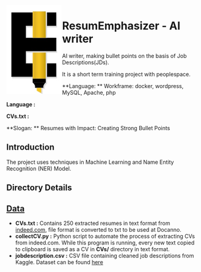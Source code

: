 <img src="https://github.com/hyun-hyang/ResumEmphasizer/blob/main/logo/logo.jpg" align="left" hspace="1" vspace="1">

# ResumEmphasizer - AI writer


AI writer, making bullet points on the basis of Job Descriptions(JDs).

It is a short term training project with peoplespace.



**Language: ** Workframe: docker, wordpress, MySQL, Apache, php

**Language :** 

**CVs.txt :** 

**Slogan: ** Resumes with Impact: Creating Strong Bullet Points


## Introduction
The project uses techniques in Machine Learning and Name Entity Recognition (NER) Model.

## Directory Details

## [Data](https://github.com/prateekguptaiiitk/Resume_Classifier/tree/develop/Data)

- **CVs.txt :** Contains 250 extracted resumes in text format from [indeed.com](https://www.indeed.com), file format is converted to txt to be used at Docanno.
- **collectCV.py :** Python script to automate the process of extracting CVs from indeed.com. While this program is running, every new text copied to clipboard is saved as a CV in **CVs/** directory in text format.
- **jobdescription.csv :** CSV file containing cleaned job descriptions from Kaggle. Dataset can be found [here](https://www.kaggle.com/c/job-salary-prediction/data)

